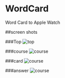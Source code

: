 # WordCard
Word Card to Apple Watch


##screen shots 

###Top
![top](https://cloud.githubusercontent.com/assets/6064004/6203127/8ac3a748-b553-11e4-8f79-8965fce0a412.png)

###course
![course](https://cloud.githubusercontent.com/assets/6064004/6203128/90e28b80-b553-11e4-96c6-b02571300159.png)

###card
![course](https://cloud.githubusercontent.com/assets/6064004/6203129/91fcfafa-b553-11e4-9c26-a7ae2726d6d0.png)

###answer
![course](https://cloud.githubusercontent.com/assets/6064004/6203130/92d939de-b553-11e4-94f8-cb9c415e4de3.png)


